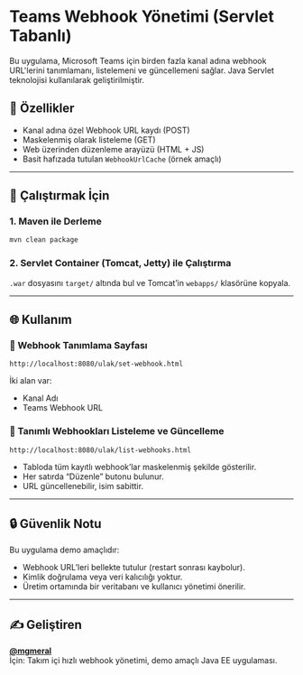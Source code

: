 # Teams Webhook Yönetimi (Servlet Tabanlı)

Bu uygulama, Microsoft Teams için birden fazla kanal adına webhook URL'lerini tanımlamanı, listelemeni ve güncellemeni sağlar. Java Servlet teknolojisi kullanılarak geliştirilmiştir.

## 🔧 Özellikler

- Kanal adına özel Webhook URL kaydı (POST)
- Maskelenmiş olarak listeleme (GET)
- Web üzerinden düzenleme arayüzü (HTML + JS)
- Basit hafızada tutulan `WebhookUrlCache` (örnek amaçlı)

---

## 🚀 Çalıştırmak İçin

### 1. Maven ile Derleme
```bash
mvn clean package
```

### 2. Servlet Container (Tomcat, Jetty) ile Çalıştırma
`.war` dosyasını `target/` altında bul ve Tomcat’in `webapps/` klasörüne kopyala.

---

## 🌐 Kullanım

### 🔹 Webhook Tanımlama Sayfası
```
http://localhost:8080/ulak/set-webhook.html
```
İki alan var:
- Kanal Adı
- Teams Webhook URL

### 🔹 Tanımlı Webhookları Listeleme ve Güncelleme
```
http://localhost:8080/ulak/list-webhooks.html
```
- Tabloda tüm kayıtlı webhook’lar maskelenmiş şekilde gösterilir.
- Her satırda “Düzenle” butonu bulunur.
- URL güncellenebilir, isim sabittir.

---

## 🔒 Güvenlik Notu

Bu uygulama demo amaçlıdır:
- Webhook URL’leri bellekte tutulur (restart sonrası kaybolur).
- Kimlik doğrulama veya veri kalıcılığı yoktur.
- Üretim ortamında bir veritabanı ve kullanıcı yönetimi önerilir.

---

## ✍️ Geliştiren

**[@mgmeral](https://github.com/mgmeral)**  
İçin: Takım içi hızlı webhook yönetimi, demo amaçlı Java EE uygulaması.
